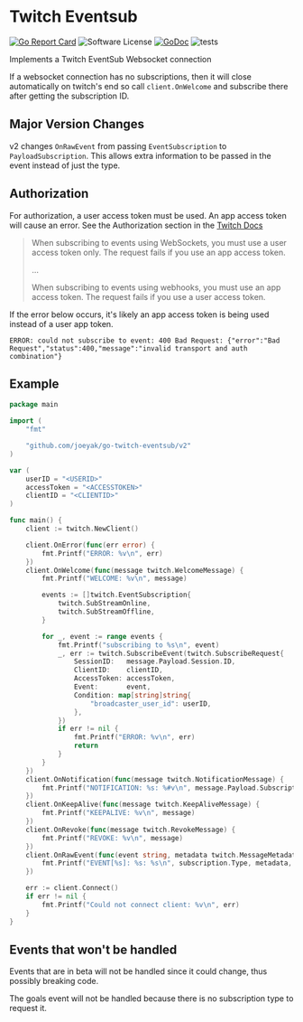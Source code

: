 # Twitch Eventsub

[![Go Report Card](https://goreportcard.com/badge/github.com/joeyak/go-twitch-eventsub)](https://goreportcard.com/report/github.com/joeyak/go-twitch-eventsub)
![Software License](https://img.shields.io/badge/license-MIT-brightgreen.svg?style=flat-square)
[![GoDoc](https://godoc.org/github.com/joeyak/go-twitch-eventsub?status.svg)](https://godoc.org/github.com/joeyak/go-twitch-eventsub/v2)
![tests](https://github.com/joeyak/go-twitch-eventsub/actions/workflows/main.yaml/badge.svg)


Implements a Twitch EventSub Websocket connection

If a websocket connection has no subscriptions, then it will close automatically on twitch's end so call `client.OnWelcome` and subscribe there after getting the subscription ID.

## Major Version Changes

v2 changes `OnRawEvent` from passing `EventSubscription` to `PayloadSubscription`. This allows extra information to be passed in the event instead of just the type.

## Authorization

For authorization, a user access token must be used. An app access token will cause an error. See the Authorization section in the [Twitch Docs](https://dev.twitch.tv/docs/eventsub/manage-subscriptions/#subscribing-to-events)

> When subscribing to events using WebSockets, you must use a user access token only. The request fails if you use an app access token.
>
> ...
>
> When subscribing to events using webhooks, you must use an app access token. The request fails if you use a user access token.

If the error below occurs, it's likely an app access token is being used instead of a user app token.

```
ERROR: could not subscribe to event: 400 Bad Request: {"error":"Bad Request","status":400,"message":"invalid transport and auth combination"}
```

## Example

```go
package main

import (
	"fmt"

	"github.com/joeyak/go-twitch-eventsub/v2"
)

var (
	userID = "<USERID>"
	accessToken = "<ACCESSTOKEN>"
	clientID = "<CLIENTID>"
)

func main() {
	client := twitch.NewClient()

	client.OnError(func(err error) {
		fmt.Printf("ERROR: %v\n", err)
	})
	client.OnWelcome(func(message twitch.WelcomeMessage) {
		fmt.Printf("WELCOME: %v\n", message)

		events := []twitch.EventSubscription{
			twitch.SubStreamOnline,
			twitch.SubStreamOffline,
		}

		for _, event := range events {
			fmt.Printf("subscribing to %s\n", event)
			_, err := twitch.SubscribeEvent(twitch.SubscribeRequest{
				SessionID:   message.Payload.Session.ID,
				ClientID:    clientID,
				AccessToken: accessToken,
				Event:       event,
				Condition: map[string]string{
					"broadcaster_user_id": userID,
				},
			})
			if err != nil {
				fmt.Printf("ERROR: %v\n", err)
				return
			}
		}
	})
	client.OnNotification(func(message twitch.NotificationMessage) {
		fmt.Printf("NOTIFICATION: %s: %#v\n", message.Payload.Subscription.Type, message.Payload.Event)
	})
	client.OnKeepAlive(func(message twitch.KeepAliveMessage) {
		fmt.Printf("KEEPALIVE: %v\n", message)
	})
	client.OnRevoke(func(message twitch.RevokeMessage) {
		fmt.Printf("REVOKE: %v\n", message)
	})
	client.OnRawEvent(func(event string, metadata twitch.MessageMetadata, subscription twitch.PayloadSubscription) {
		fmt.Printf("EVENT[%s]: %s: %s\n", subscription.Type, metadata, event)
	})

	err := client.Connect()
	if err != nil {
		fmt.Printf("Could not connect client: %v\n", err)
	}
}
```

## Events that won't be handled

Events that are in beta will not be handled since it could change, thus possibly breaking code.

The goals event will not be handled because there is no subscription type to request it.
